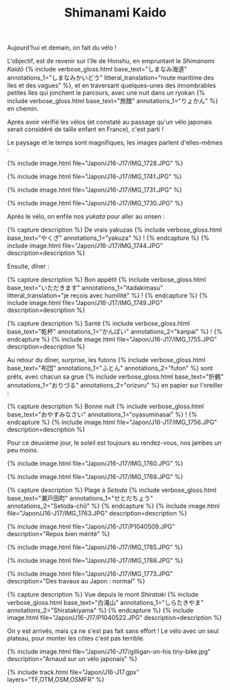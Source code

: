 ﻿---
title: "Shimanami Kaido"
permalink: /Japon/J16-J17/
sidebar:
  nav: "japon"
enable_tracks: true
---

Aujourd'hui et demain, on fait du vélo !

L'objectif, est de revenir sur l'île de Honshu, en empruntant le *Shimanami Kaidō*
{% include verbose_gloss.html base_text="しまなみ海道" annotations_1="しまなみかいどう" litteral_translation="route maritime des îles et des vagues" %},
et en traversant quelques-unes des innombrables petites îles qui jonchent le parcours, avec une nuit dans un ryokan
{% include verbose_gloss.html base_text="旅館" annotations_1="りょかん" %}
en chemin.

Après avoir vérifié les vélos (et constaté au passage qu'un vélo japonais serait considéré de taille enfant en France), c'est parti !

Le paysage et le temps sont magnifiques, les images parlent d'elles-mêmes :

{% include image.html file="Japon/J16-J17/IMG_1728.JPG" %}

{% include image.html file="Japon/J16-J17/IMG_1741.JPG" %}

{% include image.html file="Japon/J16-J17/IMG_1731.JPG" %}

{% include image.html file="Japon/J16-J17/IMG_1730.JPG" %}

Après le vélo, on enfile nos *yukata* pour aller au onsen :

{% capture description %}
De vrais yakuzas
{% include verbose_gloss.html base_text="やくざ" annotations_1="yakuza" %} !
{% endcapture %}
{% include image.html file="Japon/J16-J17/IMG_1744.JPG" description=description %}

Ensuite, dîner :

{% capture description %}
Bon appétit
{% include verbose_gloss.html base_text="いただきます" annotations_1="itadakimasu" litteral_translation="je reçois avec humilité" %} !
{% endcapture %}
{% include image.html file="Japon/J16-J17/IMG_1749.JPG" description=description %}

{% capture description %}
Santé
{% include verbose_gloss.html base_text="乾杯" annotations_1="かんぱい" annotations_2="kanpai" %} !
{% endcapture %}
{% include image.html file="Japon/J16-J17/IMG_1755.JPG" description=description %}

Au retour du dîner, surprise, les futons
{% include verbose_gloss.html base_text="布団" annotations_1="ふとん" annotations_2="futon" %}
sont prêts, avec chacun sa grue
{% include verbose_gloss.html base_text="折鶴" annotations_1="おりづる" annotations_2="orizuru" %}
en papier sur l'oreiller :

{% capture description %}
Bonne nuit
{% include verbose_gloss.html base_text="おやすみなさい" annotations_1="oyasuminasai" %} !
{% endcapture %}
{% include image.html file="Japon/J16-J17/IMG_1756.JPG" description=description %}

Pour ce deuxième jour, le soleil est toujours au rendez-vous, nos jambes un peu moins.

{% include image.html file="Japon/J16-J17/IMG_1760.JPG" %}

{% include image.html file="Japon/J16-J17/IMG_1769.JPG" %}

{% capture description %}
Plage à *Setoda*
{% include verbose_gloss.html base_text="瀬戸田町" annotations_1="せとだちょう" annotations_2="Setoda-chō" %}
{% endcapture %}
{% include image.html file="Japon/J16-J17/IMG_1763.JPG" description=description %}

{% include image.html file="Japon/J16-J17/P1040509.JPG" description="Repos bien mérité" %}

{% include image.html file="Japon/J16-J17/IMG_1785.JPG" %}

{% include image.html file="Japon/J16-J17/IMG_1788.JPG" %}

{% include image.html file="Japon/J16-J17/IMG_1773.JPG" description="Des travaux au Japon : normal" %}

{% capture description %}
Vue depuis le mont *Shirataki*
{% include verbose_gloss.html base_text="白滝山" annotations_1="しらたきやま" annotations_2="Shiratakiyama" %}
{% endcapture %}
{% include image.html file="Japon/J16-J17/P1040522.JPG" description=description %}

On y est arrivés, mais ça ne s'est pas fait sans effort ! Le vélo avec un seul plateau, pour monter les côtes c'est pas terrible.

{% include image.html file="Japon/J16-J17/gilligan-on-his tiny-bike.jpg" description="Arnaud sur un vélo japonais" %}

{% include track.html file="Japon/J16-J17.gpx" layers="TF,OTM,OSM,OSMFR" %}
